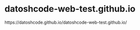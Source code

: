 # datoshcode-web-test.github.io

<p>https://datoshcode.github.io/datoshcode-web-test.github.io/</p> 
